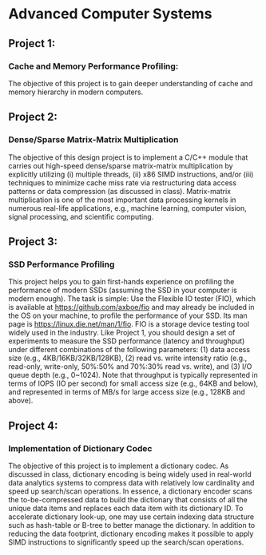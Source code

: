 # Advanced Computer Systems

## Project 1:
### Cache and Memory Performance Profiling:

The objective of this project is to gain deeper understanding of cache and memory hierarchy in modern computers. 

## Project 2: 
### Dense/Sparse Matrix-Matrix Multiplication
The objective of this design project is to implement a C/C++ module that carries out high-speed dense/sparse
matrix-matrix multiplication by explicitly utilizing (i) multiple threads, (ii) x86 SIMD instructions, and/or (iii)
techniques to minimize cache miss rate via restructuring data access patterns or data compression (as discussed in
class). Matrix-matrix multiplication is one of the most important data processing kernels in numerous real-life
applications, e.g., machine learning, computer vision, signal processing, and scientific computing.

## Project 3:
### SSD Performance Profiling
This project helps you to gain first-hands experience on profiling the performance of modern SSDs (assuming the
SSD in your computer is modern enough). The task is simple: Use the Flexible IO tester (FIO), which is available at
https://github.com/axboe/fio and may already be included in the OS on your machine, to profile the performance
of your SSD. Its man page is https://linux.die.net/man/1/fio. FIO is a storage device testing tool widely used in the
industry. Like Project 1, you should design a set of experiments to measure the SSD performance (latency and
throughput) under different combinations of the following parameters: (1) data access size (e.g.,
4KB/16KB/32KB/128KB), (2) read vs. write intensity ratio (e.g., read-only, write-only, 50%:50% and 70%:30% read
vs. write), and (3) I/O queue depth (e.g., 0~1024). Note that throughput is typically represented in terms of IOPS (IO
per second) for small access size (e.g., 64KB and below), and represented in terms of MB/s for large access size (e.g.,
128KB and above).

## Project 4:
### Implementation of Dictionary Codec
The objective of this project is to implement a dictionary codec. As discussed in class, dictionary encoding is being
widely used in real-world data analytics systems to compress data with relatively low cardinality and speed up
search/scan operations. In essence, a dictionary encoder scans the to-be-compressed data to build the dictionary
that consists of all the unique data items and replaces each data item with its dictionary ID. To accelerate dictionary
look-up, one may use certain indexing data structure such as hash-table or B-tree to better manage the dictionary.
In addition to reducing the data footprint, dictionary encoding makes it possible to apply SIMD instructions to
significantly speed up the search/scan operations.
